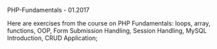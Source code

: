 PHP-Fundamentals - 01.2017

Here are exercises from the course on PHP Fundamentals:
loops, array, functions, OOP, Form Submission Handling, Session Handling, MySQL Introduction, CRUD Application;

